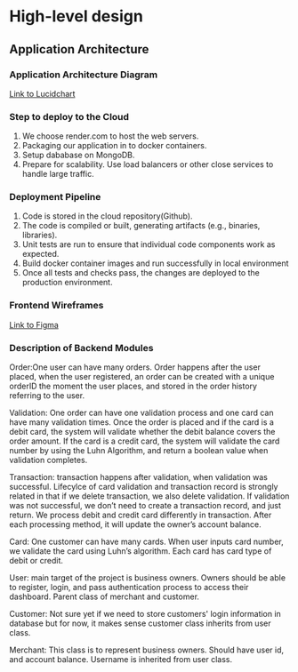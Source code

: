 # High-level design
## Application Architecture
### Application Architecture Diagram
[Link to Lucidchart](https://lucid.app/lucidspark/8d2d6e36-c118-40bd-a856-62f6cb26e4d2/edit?viewport_loc=-6369%2C-1157%2C1839%2C1572%2C0_0&invitationId=inv_7fe0188e-fcb1-4dcc-981c-2f0019bb9fdc)
### Step to deploy to the Cloud
  1. We choose render.com to host the web servers.
  2. Packaging our application in to docker containers.
  3. Setup dababase on MongoDB.
  4. Prepare for scalability. Use load balancers or other close services to handle large traffic.
### Deployment Pipeline
  1. Code is stored in the cloud repository(Github).
  2. The code is compiled or built, generating artifacts (e.g., binaries, libraries).
  3. Unit tests are run to ensure that individual code components work as expected.
  4. Build docker container images and run successfully in local environment
  5. Once all tests and checks pass, the changes are deployed to the production environment. 
### Frontend Wireframes
[Link to Figma](https://www.figma.com/file/x1LuRa2y4Wm83u2NRH9tiy/Untitled?type=design&node-id=0%3A1&mode=design&t=pX7MuVYy0nwR7qRI-1)
### Description of Backend Modules 

Order:One user can have many orders. Order happens after the user placed, when the user registered, an order can be created with a unique orderID the moment the user places, and stored in the order history referring to the user.

Validation: One order can have one validation process and one card can have many validation times. Once the order is placed and if the card is a debit card, the system will validate whether the debit balance covers the order amount. If the card is a credit card, the system will validate the card number by using the Luhn Algorithm, and return a boolean value when validation completes. 

Transaction: transaction happens after validation, when validation was successful. Lifecylce of card validation and transaction record is strongly related in that if we delete transaction, we also delete validation. If validation was not successful, we don’t need to create a transaction record, and just return. We process debit and credit card differently in transaction. After each processing method, it will update the owner’s account balance.

Card: One customer can have many cards. When user inputs card number, we validate the card using Luhn’s algorithm. Each card has card type of debit or credit.

User: main target of the project is business owners. Owners should be able to register, login, and pass authentication process to access their dashboard. Parent class of merchant and customer.

Customer: Not sure yet if we need to store customers' login information in database but for now, it makes sense customer class inherits from user class.

Merchant: This class is to represent business owners. Should have user id, and account balance. Username is inherited from user class. 